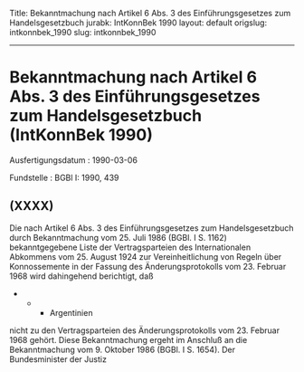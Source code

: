 Title: Bekanntmachung nach Artikel 6 Abs. 3 des Einführungsgesetzes zum Handelsgesetzbuch
jurabk: IntKonnBek 1990
layout: default
origslug: intkonnbek_1990
slug: intkonnbek_1990

---

# Bekanntmachung nach Artikel 6 Abs. 3 des Einführungsgesetzes zum Handelsgesetzbuch (IntKonnBek 1990)

Ausfertigungsdatum
:   1990-03-06

Fundstelle
:   BGBl I: 1990, 439



## (XXXX)

Die nach Artikel 6 Abs. 3 des Einführungsgesetzes zum
Handelsgesetzbuch durch Bekanntmachung vom 25. Juli 1986 (BGBl. I S.
1162) bekanntgegebene Liste der Vertragsparteien des Internationalen
Abkommens vom 25. August 1924 zur Vereinheitlichung von Regeln über
Konnossemente in der Fassung des Änderungsprotokolls vom 23. Februar
1968 wird dahingehend berichtigt, daß

*
    *
        *   Argentinien









nicht zu den Vertragsparteien des Änderungsprotokolls vom 23. Februar
1968 gehört.
Diese Bekanntmachung ergeht im Anschluß an die Bekanntmachung vom 9.
Oktober 1986 (BGBl. I S. 1654).
Der Bundesminister der Justiz


